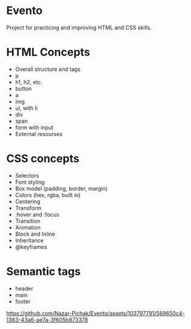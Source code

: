 # Evento

Project for practicing and improving HTML and CSS skills.

# HTML Concepts

- Overall structure and tags
- p
- h1, h2, etc.
- button
- a
- img
- ul, with li
- div
- span
- form with input
- External resourses

# CSS concepts
- Selectors
- Font styling
- Box model (padding, border, margin)
- Colors (hex, rgba, built in)
- Centering
- Transform
- :hover and :focus
- Transition
- Animation
- Block and Inline
- Inheritance
- @keyframes

# Semantic tags

- header
- main
- footer


https://github.com/Nazar-Pichak/Evento/assets/103797791/569650c4-1383-43a6-ae7a-3f605b873378



